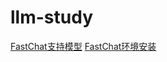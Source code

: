 # llm-study

[FastChat支持模型](./inference/FastChat支持的模型.md)
[FastChat环境安装](./inference/FastChat环境安装.md)